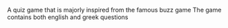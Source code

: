 A quiz game that is majorly inspired from the famous buzz game
The game contains both english and greek questions
